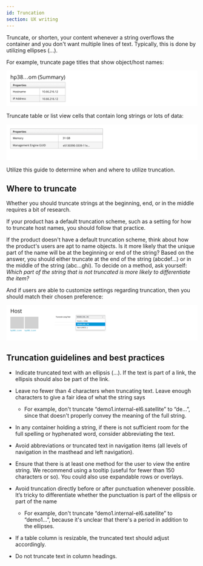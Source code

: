 ```yaml
---
id: Truncation
section: UX writing
---
```


Truncate, or shorten, your content whenever a string overflows the container and you don't want multiple lines of text. Typically, this is done by utilizing ellipses (...).

For example, truncate page titles that show object/host names:

![#truncation1](./img/truncation1@2x.jpg)

Truncate table or list view cells that contain long strings or lots of data:

![#truncation1](./img/truncation2@2x.jpg)

Utilize this guide to determine when and where to utilize truncation.

## Where to truncate
Whether you should truncate strings at the beginning, end, or in the middle requires a bit of research.

If your product has a default truncation scheme, such as a setting for how to truncate host names, you should follow that practice. 

If the product doesn't have a default truncation scheme, think about how the product's users are apt to name objects. Is it more likely that the unique part of the name will be at the beginning or end of the string? Based on the answer, you should either truncate at the end of the string (abcdef...) or in the middle of the string (abc...ghi). To decide on a method, ask yourself: *Which part of the string that is not truncated is more likely to differentiate the item?*

And if users are able to customize settings regarding truncation, then you should match their chosen preference:

![#truncation1](./img/truncation3@2x.jpg)

## Truncation guidelines and best practices

- Indicate truncated text with an ellipsis (…). If the text is part of a link, the ellipsis should also be part of the link.

- Leave no fewer than 4 characters when truncating text. Leave enough characters to give a fair idea of what the string says 
    - For example, don't truncate “demo1.internal-el6.satellite” to “de…”, since that doesn't properly convey the meaning of the full string.

- In any container holding a string, if there is not sufficient room for the full spelling or hyphenated word, consider abbreviating the text. 

- Avoid abbreviations or truncated text in navigation items (all levels of navigation in the masthead and left navigation).

- Ensure that there is at least one method for the user to view the entire string. We recommend using a tooltip (useful for fewer than 150 characters or so). You could also use expandable rows or overlays.

- Avoid truncation directly before or after punctuation whenever possible. It’s tricky to differentiate whether the punctuation is part of the ellipsis or part of the name 
    - For example, don't truncate “demo1.internal-el6.satellite” to “demo1…”, because it's unclear that there's a period in addition to the ellipses.

- If a table column is resizable, the truncated text should adjust accordingly.

-  Do not truncate text in column headings.
